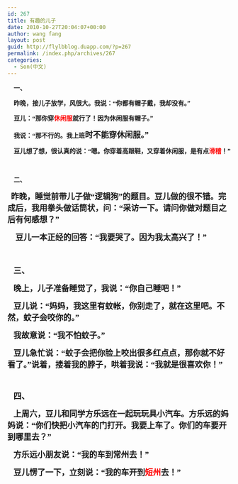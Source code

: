 ```yaml
---
id: 267
title: 有趣的儿子
date: 2010-10-27T20:04:07+00:00
author: wang fang
layout: post
guid: http://flylbblog.duapp.com/?p=267
permalink: /index.php/archives/267
categories:
  - Son(中文)
---
```

**<span style="font-family: 楷体_GB2312;">    一、</span>**

**<span style="font-family: 楷体_GB2312;">    昨晚，接儿子放学，风很大。我说：“你都有帽子戴，我却没有。”</span>**

**<span style="font-family: 楷体_GB2312;">    豆儿：“那你穿<span style="color: #ff0000;">休闲服</span>就行了！因为休闲服有帽子。”</span>**

**<span style="font-family: 楷体_GB2312;">    我说：“那不行的。我上班<span style="font-size: large;">时不能穿休闲服。”</span></span>**

**<span style="font-family: 楷体_GB2312;">    豆儿想了想，很认真的说：“嗯。你穿着高跟鞋，又穿着休闲服，是有点<span style="color: #ff0000;">滑稽</span>！”</span>**

&nbsp;

**<span style="font-family: 楷体_GB2312;">    二、</span>**

<span style="font-family: 楷体_GB2312;"> <strong><span style="font-size: large;"> 昨晚，睡觉前带儿子做“逻辑狗”的题目。豆儿做的很不错。完成后，我用拳头做话筒状，问：“采访一下。请问你做对题目之后有何感想？”</span></strong></span>

**<span style="font-family: 楷体_GB2312; font-size: large;">    豆儿一本正经的回答：“我要哭了。因为我太高兴了！”</span>**

**<span style="font-family: 楷体_GB2312; font-size: large;"> </span>**

**<span style="font-family: 楷体_GB2312; font-size: large;">   三、</span>**

**<span style="font-family: 楷体_GB2312; font-size: large;">   晚上，儿子准备睡觉了，我说：“你自己睡吧！”</span>**

**<span style="font-family: 楷体_GB2312; font-size: large;">   豆儿说：“妈妈，我这里有蚊帐，你别走了，就在这里吧。不然，蚊子会咬你的。”</span>**

**<span style="font-family: 楷体_GB2312; font-size: large;">   我故意说：“我不怕蚊子。”</span>**

**<span style="font-family: 楷体_GB2312; font-size: large;">   豆儿急忙说：“蚊子会把你脸上咬出很多红点点，那你就不好看了。”说着，搂着我的脖子，哄着我说：“我就是很喜欢你！”</span>**

&nbsp;

**<span style="font-family: 楷体_GB2312; font-size: large;">   四、</span>**

**<span style="font-family: 楷体_GB2312; font-size: large;">   上周六，豆儿和同学方乐远在一起玩玩具小汽车。方乐远的妈妈说：“你们快把小汽车的门打开。我要上车了。你们的车要开到哪里去？”</span>**

**<span style="font-family: 楷体_GB2312; font-size: large;">   方乐远小朋友说：“我的车到常州去！”</span>**

**<span style="font-family: 楷体_GB2312; font-size: large;">   豆儿愣了一下，立刻说：“我的车开到<span style="color: #ff0000;">短州</span>去！”</span>**